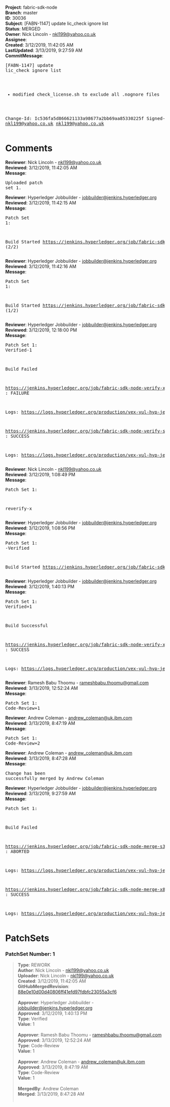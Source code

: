 <strong>Project</strong>: fabric-sdk-node<br><strong>Branch</strong>: master<br><strong>ID</strong>: 30036<br><strong>Subject</strong>: [FABN-1147] update lic_check ignore list<br><strong>Status</strong>: MERGED<br><strong>Owner</strong>: Nick Lincoln - nkl199@yahoo.co.uk<br><strong>Assignee</strong>:<br><strong>Created</strong>: 3/12/2019, 11:42:05 AM<br><strong>LastUpdated</strong>: 3/13/2019, 9:27:59 AM<br><strong>CommitMessage</strong>:<br><pre>[FABN-1147] update lic_check ignore list

- modified check_license.sh to exclude all .nognore files

Change-Id: Ic536fa5d866621133a98677a2bb69aa85330225f
Signed-off-by: nkl199@yahoo.co.uk <nkl199@yahoo.co.uk>
</pre><h1>Comments</h1><strong>Reviewer</strong>: Nick Lincoln - nkl199@yahoo.co.uk<br><strong>Reviewed</strong>: 3/12/2019, 11:42:05 AM<br><strong>Message</strong>: <pre>Uploaded patch set 1.</pre><strong>Reviewer</strong>: Hyperledger Jobbuilder - jobbuilder@jenkins.hyperledger.org<br><strong>Reviewed</strong>: 3/12/2019, 11:42:15 AM<br><strong>Message</strong>: <pre>Patch Set 1:

Build Started https://jenkins.hyperledger.org/job/fabric-sdk-node-verify-x86_64/2221/ (2/2)</pre><strong>Reviewer</strong>: Hyperledger Jobbuilder - jobbuilder@jenkins.hyperledger.org<br><strong>Reviewed</strong>: 3/12/2019, 11:42:16 AM<br><strong>Message</strong>: <pre>Patch Set 1:

Build Started https://jenkins.hyperledger.org/job/fabric-sdk-node-verify-s390x/832/ (1/2)</pre><strong>Reviewer</strong>: Hyperledger Jobbuilder - jobbuilder@jenkins.hyperledger.org<br><strong>Reviewed</strong>: 3/12/2019, 12:18:00 PM<br><strong>Message</strong>: <pre>Patch Set 1: Verified-1

Build Failed 

https://jenkins.hyperledger.org/job/fabric-sdk-node-verify-x86_64/2221/ : FAILURE

Logs: https://logs.hyperledger.org/production/vex-yul-hyp-jenkins-3/fabric-sdk-node-verify-x86_64/2221

https://jenkins.hyperledger.org/job/fabric-sdk-node-verify-s390x/832/ : SUCCESS

Logs: https://logs.hyperledger.org/production/vex-yul-hyp-jenkins-3/fabric-sdk-node-verify-s390x/832</pre><strong>Reviewer</strong>: Nick Lincoln - nkl199@yahoo.co.uk<br><strong>Reviewed</strong>: 3/12/2019, 1:08:49 PM<br><strong>Message</strong>: <pre>Patch Set 1:

reverify-x</pre><strong>Reviewer</strong>: Hyperledger Jobbuilder - jobbuilder@jenkins.hyperledger.org<br><strong>Reviewed</strong>: 3/12/2019, 1:08:56 PM<br><strong>Message</strong>: <pre>Patch Set 1: -Verified

Build Started https://jenkins.hyperledger.org/job/fabric-sdk-node-verify-x86_64/2222/</pre><strong>Reviewer</strong>: Hyperledger Jobbuilder - jobbuilder@jenkins.hyperledger.org<br><strong>Reviewed</strong>: 3/12/2019, 1:40:13 PM<br><strong>Message</strong>: <pre>Patch Set 1: Verified+1

Build Successful 

https://jenkins.hyperledger.org/job/fabric-sdk-node-verify-x86_64/2222/ : SUCCESS

Logs: https://logs.hyperledger.org/production/vex-yul-hyp-jenkins-3/fabric-sdk-node-verify-x86_64/2222</pre><strong>Reviewer</strong>: Ramesh Babu Thoomu - rameshbabu.thoomu@gmail.com<br><strong>Reviewed</strong>: 3/13/2019, 12:52:24 AM<br><strong>Message</strong>: <pre>Patch Set 1: Code-Review+1</pre><strong>Reviewer</strong>: Andrew Coleman - andrew_coleman@uk.ibm.com<br><strong>Reviewed</strong>: 3/13/2019, 8:47:19 AM<br><strong>Message</strong>: <pre>Patch Set 1: Code-Review+2</pre><strong>Reviewer</strong>: Andrew Coleman - andrew_coleman@uk.ibm.com<br><strong>Reviewed</strong>: 3/13/2019, 8:47:28 AM<br><strong>Message</strong>: <pre>Change has been successfully merged by Andrew Coleman</pre><strong>Reviewer</strong>: Hyperledger Jobbuilder - jobbuilder@jenkins.hyperledger.org<br><strong>Reviewed</strong>: 3/13/2019, 9:27:59 AM<br><strong>Message</strong>: <pre>Patch Set 1:

Build Failed 

https://jenkins.hyperledger.org/job/fabric-sdk-node-merge-s390x/267/ : ABORTED

Logs: https://logs.hyperledger.org/production/vex-yul-hyp-jenkins-3/fabric-sdk-node-merge-s390x/267

https://jenkins.hyperledger.org/job/fabric-sdk-node-merge-x86_64/281/ : SUCCESS

Logs: https://logs.hyperledger.org/production/vex-yul-hyp-jenkins-3/fabric-sdk-node-merge-x86_64/281</pre><h1>PatchSets</h1><h3>PatchSet Number: 1</h3><blockquote><strong>Type</strong>: REWORK<br><strong>Author</strong>: Nick Lincoln - nkl199@yahoo.co.uk<br><strong>Uploader</strong>: Nick Lincoln - nkl199@yahoo.co.uk<br><strong>Created</strong>: 3/12/2019, 11:42:05 AM<br><strong>GitHubMergedRevision</strong>: [88e0e10d00d40806ff41efd97fdbfc23055a3cf6](https://github.com/hyperledger/fabric-sdk-node/commit/88e0e10d00d40806ff41efd97fdbfc23055a3cf6)<br><br><strong>Approver</strong>: Hyperledger Jobbuilder - jobbuilder@jenkins.hyperledger.org<br><strong>Approved</strong>: 3/12/2019, 1:40:13 PM<br><strong>Type</strong>: Verified<br><strong>Value</strong>: 1<br><br><strong>Approver</strong>: Ramesh Babu Thoomu - rameshbabu.thoomu@gmail.com<br><strong>Approved</strong>: 3/13/2019, 12:52:24 AM<br><strong>Type</strong>: Code-Review<br><strong>Value</strong>: 1<br><br><strong>Approver</strong>: Andrew Coleman - andrew_coleman@uk.ibm.com<br><strong>Approved</strong>: 3/13/2019, 8:47:19 AM<br><strong>Type</strong>: Code-Review<br><strong>Value</strong>: 1<br><br><strong>MergedBy</strong>: Andrew Coleman<br><strong>Merged</strong>: 3/13/2019, 8:47:28 AM<br><br></blockquote>